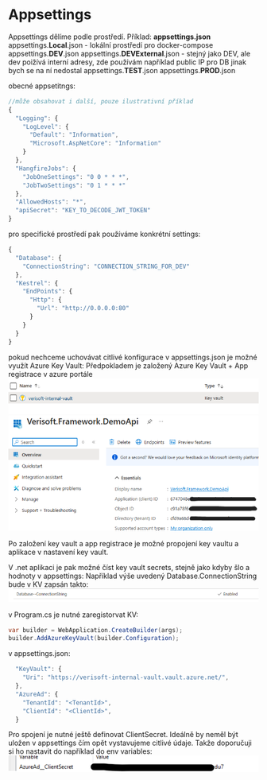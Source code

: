 # Appsettings

Appsettings dělíme podle prostředí.
Příklad:
**appsettings.json**
appsettings.**Local**.json - lokální prostředí pro docker-compose
appsettings.**DEV**.json
appsettings.**DEVExternal**.json - stejný jako DEV, ale dev poižívá interní adresy, zde používám například public IP pro DB jinak bych se na ní nedostal
appsettings.**TEST**.json
appsettings.**PROD**.json

obecné appsetitngs:
``` js
//může obsahovat i další, pouze ilustrativní příklad
{
  "Logging": {
    "LogLevel": {
      "Default": "Information",
      "Microsoft.AspNetCore": "Information"
    }
  },
  "HangfireJobs": {
    "JobOneSettings": "0 0 * * *",
    "JobTwoSettings": "0 1 * * *"
  },
  "AllowedHosts": "*",
  "apiSecret": "KEY_TO_DECODE_JWT_TOKEN"
}
```

pro specifické prostředí pak používáme konkrétní settings:

``` js
{
  "Database": {
    "ConnectionString": "CONNECTION_STRING_FOR_DEV"
  },
  "Kestrel": {
    "EndPoints": {
      "Http": {
        "Url": "http://0.0.0.0:80"
      }
    }
  }
}
```
pokud nechceme uchovávat citlivé konfigurace v appsettings.json je možné využít Azure Key Vault:
Předpokladem je založený Azure Key Vault + App registrace v azure portále
![image.png](/docs/.attachments/image-c3ef00de-18e6-431b-adeb-58197d9556e6.png)
![image.png](/docs/.attachments/image-ff8152fe-e84b-425e-8db0-6914142605f6.png)

Po založení key vault a app registrace je možné propojení key vaultu a aplikace v nastavení key vault.

V .net aplikaci je pak možné číst key vault secrets, stejně jako kdyby šlo a hodnoty v appsettings:
Například výše uvedený Database.ConnectionString bude v KV zapsán takto:
![image.png](/docs/.attachments/image-5921e8d9-087a-47b7-9a2e-268113cdc61a.png)

v Program.cs je nutné zaregistorvat KV:

``` csharp
var builder = WebApplication.CreateBuilder(args);
builder.AddAzureKeyVault(builder.Configuration);
```

v appsettings.json:
``` js
  "KeyVault": {
    "Uri": "https://verisoft-internal-vault.vault.azure.net/",
  },
  "AzureAd": {
    "TenantId": "<TenantId>",
    "ClientId": "<ClientId>",
  }
```

Pro spojení je nutné ještě definovat ClientSecret. Ideálně by neměl být uložen v appsettings čím opět vystavujeme citlivé údaje.
Takže doporučuji si ho nastavit do například do env variables:
![image.png](/docs/.attachments/image-202bdb35-9b99-47ae-ae17-5f1e3c5ee453.png)
